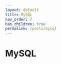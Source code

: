 ```yaml
---
layout: default
title: MySQL
nav_order: 7
has_children: true
permalink: /posts/mysql
---
```

# MySQL
